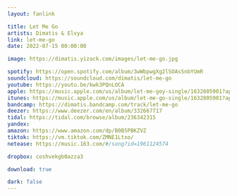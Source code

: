 ```yaml
---
layout: fanlink

title: Let Me Go
artists: Dimatis & Elvya
link: let-me-go
date: 2022-07-15 00:00:00

image: https://dimatis.yizack.com/images/let-me-go.jpg

spotify: https://open.spotify.com/album/3wWbpwgXg2lSOAsSnbYUmR
soundcloud: https://soundcloud.com/dimatis/let-me-go
youtube: https://youtu.be/kwk3PQnLOCA
apple: https://music.apple.com/us/album/let-me-goy-single/1632805901?app=music&ls=1
itunes: https://music.apple.com/us/album/let-me-go-single/1632805901?app=itunes&ls=1
bandcamp: https://dimatis.bandcamp.com/track/let-me-go
deezer: https://www.deezer.com/en/album/332667717
tidal: https://tidal.com/browse/album/236342315
yandex: 
amazon: https://www.amazon.com/dp/B0B5PBKZVZ
tiktok: https://vm.tiktok.com/ZMNE1Ltxo/
netease: https://music.163.com/#/song?id=1961124574

dropbox: coshvekgb0azza3

download: true

dark: false
---
```


